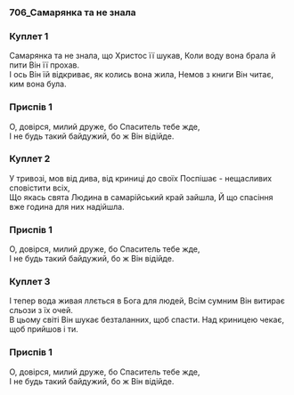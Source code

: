 ### 706_Самарянка та не знала
### Куплет 1
Самарянка та не знала, що Христос її шукав, Коли воду вона брала й пити Він її прохав. <br/>І ось Він їй відкриває, як колись вона жила, Немов з книги Він читає, ким вона була.
### Приспів 1
О, довірся, милий друже, бо Спаситель тебе жде, <br/>І не будь такий байдужий, бо ж Він відійде.
### Куплет 2
У тривозі, мов від дива, від криниці до своїх Поспішає - нещасливих сповістити всіх, <br/>Що якась свята Людина в самарійський край зайшла, Й що спасіння вже година для них надійшла.
### Приспів 1
О, довірся, милий друже, бо Спаситель тебе жде, <br/>І не будь такий байдужий, бо ж Він відійде.
### Куплет 3
І тепер вода живая ллється в Бога для людей, Всім сумним Він витирає сльози з їх очей. <br/>В цьому світі Він шукає безталанних, щоб спасти. Над криницею чекає, щоб прийшов і ти.
### Приспів 1
О, довірся, милий друже, бо Спаситель тебе жде, <br/>І не будь такий байдужий, бо ж Він відійде.
